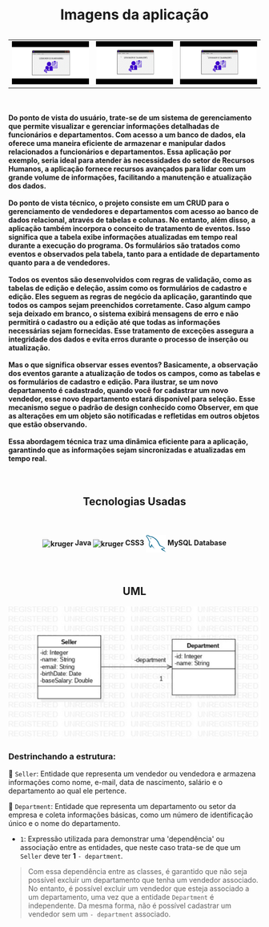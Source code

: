 <div align="center">
  <h1>Imagens da aplicação</h1>
  <table style="display: inline-table;">
    <tr>
      <td><img src="gifs/telas.gif"></td>
      <td><img src="gifs/tela-departamento.gif"></td>
      <td><img src="gifs/tela-vendedor.gif"></td>
    </tr>
  </table>
</div>
<br>
<h4>
    Do ponto de vista do usuário, trate-se de um sistema de gerenciamento que permite visualizar e gerenciar informações detalhadas de funcionários e departamentos. 
    Com acesso a um banco de dados, ela oferece uma maneira eficiente de armazenar e manipular dados relacionados a funcionários e departamentos. 
    Essa aplicação por exemplo, seria ideal para atender às necessidades do setor de Recursos Humanos, a aplicação fornece recursos avançados para lidar com um grande 
    volume de informações, facilitando a manutenção e atualização dos dados.
    <br><br>
    Do ponto de vista técnico, o projeto consiste em um CRUD para o gerenciamento de vendedores e departamentos com acesso ao banco de dados relacional, através de tabelas e colunas. 
    No entanto, além disso, a aplicação também incorpora o conceito de tratamento de eventos. Isso significa que a tabela exibe informações atualizadas em tempo real durante a execução do programa. 
    Os formulários são tratados como eventos e observados pela tabela, tanto para a entidade de departamento quanto para a de vendedores.
    <br><br>
    Todos os eventos são desenvolvidos com regras de validação, como as tabelas de edição e deleção, assim como os formulários de cadastro e edição. 
    Eles seguem as regras de negócio da aplicação, garantindo que todos os campos sejam preenchidos corretamente. 
    Caso algum campo seja deixado em branco, o sistema exibirá mensagens de erro e não permitirá o cadastro ou a edição até que todas as informações necessárias sejam fornecidas. 
    Esse tratamento de exceções assegura a integridade dos dados e evita erros durante o processo de inserção ou atualização.
    <br><br>
    Mas o que significa observar esses eventos? Basicamente, a observação dos eventos garante a atualização de todos os campos, como as tabelas e os formulários de cadastro e edição. 
    Para ilustrar, se um novo departamento é cadastrado, quando você for cadastrar um novo vendedor, esse novo departamento estará disponível para seleção. 
    Esse mecanismo segue o padrão de design conhecido como Observer, em que as alterações em um objeto são notificadas e refletidas em outros objetos que estão observando.
    <br><br>
    Essa abordagem técnica traz uma dinâmica eficiente para a aplicação, garantindo que as informações sejam sincronizadas e atualizadas em tempo real.
</h4>
<br>
<div>
<h2 align="center">Tecnologias Usadas</h2>
  <br>
    <h4 align="center"> 
      <p>
       <img align="center" alt="kruger" height="35" width="40" src="https://cdn.jsdelivr.net/gh/devicons/devicon/icons/java/java-original.svg"/>
       Java
       <img align="center" alt="kruger" height="35" width="40" src="https://cdn.jsdelivr.net/gh/devicons/devicon/icons/css3/css3-original.svg"/>
       CSS3
       <img align="center" alt="kruger" height="35" width="40" src="https://raw.githubusercontent.com/devicons/devicon/master/icons/mysql/mysql-plain.svg">
       MySQL Database
       </p>
   </h4>
</div>
<br>
<div>
    <h2 align="center">UML</h2>
        <div align="center">
          <img src="gifs/uml-sales-mgmt.png">
        </div>
    <h3> Destrinchando a estrutura: </h3>
</div>

🔹 `Seller`: Entidade que representa um vendedor ou vendedora e armazena informações como nome, e-mail, data de nascimento, salário e o departamento ao qual ele pertence.

🔹 `Department`: Entidade que representa um departamento ou setor da empresa e coleta informações básicas, como um número de identificação único e o nome do departamento.

- `1`: Expressão utilizada para demonstrar uma 'dependência' ou associação entre as entidades, que neste caso trata-se de que um `Seller` deve ter **1** `- department`. 

> Com essa dependência entre as classes, é garantido que não seja possível excluir um departamento que tenha um vendedor associado. No entanto, é possível excluir um vendedor que esteja associado a um departamento, uma vez que a entidade `Department` é independente. Da mesma forma, não é possível cadastrar um vendedor sem um `- department` associado.





